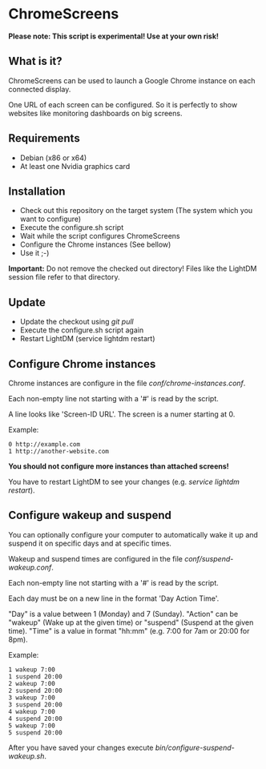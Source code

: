 # ChromeScreens

**Please note: This script is experimental! Use at your own risk!**

## What is it?

ChromeScreens can be used to launch a Google Chrome instance on each connected display.

One URL of each screen can be configured. So it is perfectly to show websites like monitoring dashboards on big screens.

## Requirements

   * Debian (x86 or x64)
   * At least one Nvidia graphics card

## Installation

   * Check out this repository on the target system (The system which you want to configure)
   * Execute the configure.sh script
   * Wait while the script configures ChromeScreens
   * Configure the Chrome instances (See bellow)
   * Use it ;-)

**Important:** Do not remove the checked out directory! Files like the LightDM session file refer to that directory.

## Update

   * Update the checkout using *git pull*
   * Execute the configure.sh script again
   * Restart LightDM (service lightdm restart)

## Configure Chrome instances

Chrome instances are configure in the file *conf/chrome-instances.conf*.

Each non-empty line not starting with a '#' is read by the script.

A line looks like 'Screen-ID URL'. The screen is a numer starting at 0.

Example:
```
0 http://example.com
1 http://another-website.com
```

**You should not configure more instances than attached screens!**

You have to restart LightDM to see your changes (e.g. *service lightdm restart*).

## Configure wakeup and suspend

You can optionally configure your computer to automatically wake it up and suspend it on specific days and at specific times.

Wakeup and suspend times are configured in the file *conf/suspend-wakeup.conf*.

Each non-empty line not starting with a '#' is read by the script.

Each day must be on a new line in the format 'Day Action Time'.

"Day" is a value between 1 (Monday) and 7 (Sunday).
"Action" can be "wakeup" (Wake up at the given time) or "suspend" (Suspend at the given time).
"Time" is a value in format "hh:mm" (e.g. 7:00 for 7am or 20:00 for 8pm).

Example:
```
1 wakeup 7:00
1 suspend 20:00
2 wakeup 7:00
2 suspend 20:00
3 wakeup 7:00
3 suspend 20:00
4 wakeup 7:00
4 suspend 20:00
5 wakeup 7:00
5 suspend 20:00
```

After you have saved your changes execute *bin/configure-suspend-wakeup.sh*.
